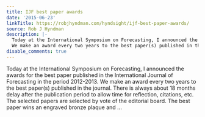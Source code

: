 ```yaml
---
title: IJF best paper awards
date: '2015-06-23'
linkTitle: https://robjhyndman.com/hyndsight/ijf-best-paper-awards/
source: Rob J Hyndman
description: |-
  Today at the International Symposium on Forecasting, I announced the awards for the best paper published in the International Journal of Forecasting in the period 2012-2013.
  We make an award every two years to the best paper(s) published in the journal. There is always about 18 months delay after the publication period to allow time for reflection, citations, etc. The selected papers are selected by vote of the editorial board. The best paper wins an engraved bronze plaque and ...
disable_comments: true
---
```

Today at the International Symposium on Forecasting, I announced the awards for the best paper published in the International Journal of Forecasting in the period 2012-2013.
We make an award every two years to the best paper(s) published in the journal. There is always about 18 months delay after the publication period to allow time for reflection, citations, etc. The selected papers are selected by vote of the editorial board. The best paper wins an engraved bronze plaque and ...